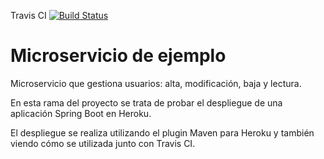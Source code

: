 Travis CI [![Build Status](https://travis-ci.org/ismaelcabanas/docker-microservice-example.svg?branch=feature_travis_ci)](https://travis-ci.org/ismaelcabanas/docker-microservice-example)

# Microservicio de ejemplo
Microservicio que gestiona usuarios: alta, modificación, baja y lectura.

En esta rama del proyecto se trata de probar el despliegue de una aplicación Spring Boot
en Heroku.

El despliegue se realiza utilizando el plugin Maven para Heroku y también viendo 
cómo se utilizada junto con Travis CI.
